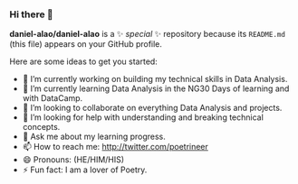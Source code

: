 ### Hi there 👋


**daniel-alao/daniel-alao** is a ✨ _special_ ✨ repository because its `README.md` (this file) appears on your GitHub profile.

Here are some ideas to get you started:

- 🔭 I’m currently working on building my technical skills in Data Analysis.
- 🌱 I’m currently learning Data Analysis in the NG30 Days of learning and with DataCamp.
- 👯 I’m looking to collaborate on everything Data Analysis and projects.
- 🤔 I’m looking for help with understanding and breaking technical concepts.
- 💬 Ask me about my learning progress.
- 📫 How to reach me: http://twitter.com/poetrineer
- 😄 Pronouns: (HE/HIM/HIS)
- ⚡ Fun fact: I am a lover of Poetry.

